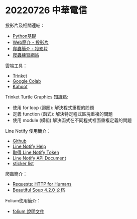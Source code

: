 # 20220726 中華電信

投影片及相關連結：

* [Python基礎](https://docs.google.com/presentation/d/140dHWSexhiarrdZVQ1Rf466LgfAlBQz2CPRtrToCe2Q/edit?usp=sharing)
* [Web簡介 - 投影片](https://docs.google.com/presentation/d/1UEPMx0G-MYWW2gHZs0Y93L6XwVVg5S5I0QLVsv4A0y4/edit?usp=sharing)
* [爬蟲簡介 - 投影片](https://docs.google.com/presentation/d/1-ydjrfvmsSnn2COglvybabIp5edGubZ8g8Ahh2xDv9k/edit?usp=sharing)
* [爬蟲練習網站](https://victorgau.github.io/khpy_web_intro/)

雲端工具：

* [Trinket](https://trinket.io/)
* [Google Colab](https://colab.research.google.com/)
* [Kahoot](https://kahoot.com/)

Trinket Turtle Graphics 知識點:

* 使用 for loop (迴圈): 解決程式重複的問題
* 定義 function (函式): 解決特定程式區塊重複的問題
* 使用 module (模組):解決函式在不同程式裡面重複定義的問題

Line Notify 使用簡介：

* [Github](https://github.com/victorgau/khpy_linenotify_intro)
* [Line Notify Help](https://help2.line.me/line_notify/web/pc?lang=zh-Hant)
* [取得 Line Notify Token](https://notify-bot.line.me/en/)
* [Line Notify API Document](https://notify-bot.line.me/doc/en/)
* [sticker list](https://github.com/victorgau/khpy_linenotify_intro/blob/main/misc/sticker_list.pdf)

爬蟲簡介：

* [Requests: HTTP for Humans](http://docs.python-requests.org/en/master/)
* [Beautiful Soup 4.2.0 文档](https://www.crummy.com/software/BeautifulSoup/bs4/doc/index.zh.html)

Folium使用簡介：

* [folium 說明文件](http://python-visualization.github.io/folium/)


